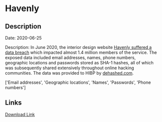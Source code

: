# Havenly

## Description

Date: 2020-06-25

Description:
In June 2020, the interior design website <a href="https://www.bleepingcomputer.com/news/security/hacker-leaks-386-million-user-records-from-18-companies-for-free/" target="_blank" rel="noopener">Havenly suffered a data breach</a> which impacted almost 1.4 million members of the service. The exposed data included email addresses, names, phone numbers, geographic locations and passwords stored as SHA-1 hashes, all of which was subsequently shared extensively throughout online hacking communities. The data was provided to HIBP by <a href="https://dehashed.com/" target="_blank" rel="noopener">dehashed.com</a>.


['Email addresses', 'Geographic locations', 'Names', 'Passwords', 'Phone numbers']

## Links

[Download Link](https://link-to.net/1229997/908.1312848969067/dynamic/?r=aGF2ZW5seS5jb20=)